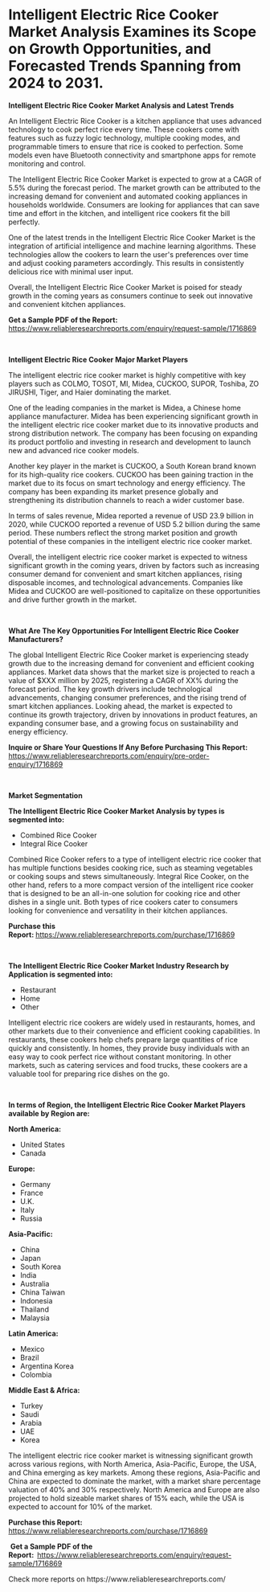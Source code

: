 <p><h1>Intelligent Electric Rice Cooker Market Analysis Examines its Scope on Growth Opportunities, and Forecasted Trends Spanning from 2024 to 2031.</h1></p><p><strong>Intelligent Electric Rice Cooker Market Analysis and Latest Trends</strong></p>
<p><p>An Intelligent Electric Rice Cooker is a kitchen appliance that uses advanced technology to cook perfect rice every time. These cookers come with features such as fuzzy logic technology, multiple cooking modes, and programmable timers to ensure that rice is cooked to perfection. Some models even have Bluetooth connectivity and smartphone apps for remote monitoring and control.</p><p>The Intelligent Electric Rice Cooker Market is expected to grow at a CAGR of 5.5% during the forecast period. The market growth can be attributed to the increasing demand for convenient and automated cooking appliances in households worldwide. Consumers are looking for appliances that can save time and effort in the kitchen, and intelligent rice cookers fit the bill perfectly.</p><p>One of the latest trends in the Intelligent Electric Rice Cooker Market is the integration of artificial intelligence and machine learning algorithms. These technologies allow the cookers to learn the user's preferences over time and adjust cooking parameters accordingly. This results in consistently delicious rice with minimal user input.</p><p>Overall, the Intelligent Electric Rice Cooker Market is poised for steady growth in the coming years as consumers continue to seek out innovative and convenient kitchen appliances.</p></p>
<p><strong>Get a Sample PDF of the Report:&nbsp;</strong> <a href="https://www.reliableresearchreports.com/enquiry/request-sample/1716869">https://www.reliableresearchreports.com/enquiry/request-sample/1716869</a></p>
<p>&nbsp;</p>
<p><strong>Intelligent Electric Rice Cooker Major Market Players</strong></p>
<p><p>The intelligent electric rice cooker market is highly competitive with key players such as COLMO, TOSOT, MI, Midea, CUCKOO, SUPOR, Toshiba, ZO JIRUSHI, Tiger, and Haier dominating the market. </p><p>One of the leading companies in the market is Midea, a Chinese home appliance manufacturer. Midea has been experiencing significant growth in the intelligent electric rice cooker market due to its innovative products and strong distribution network. The company has been focusing on expanding its product portfolio and investing in research and development to launch new and advanced rice cooker models. </p><p>Another key player in the market is CUCKOO, a South Korean brand known for its high-quality rice cookers. CUCKOO has been gaining traction in the market due to its focus on smart technology and energy efficiency. The company has been expanding its market presence globally and strengthening its distribution channels to reach a wider customer base.</p><p>In terms of sales revenue, Midea reported a revenue of USD 23.9 billion in 2020, while CUCKOO reported a revenue of USD 5.2 billion during the same period. These numbers reflect the strong market position and growth potential of these companies in the intelligent electric rice cooker market.</p><p>Overall, the intelligent electric rice cooker market is expected to witness significant growth in the coming years, driven by factors such as increasing consumer demand for convenient and smart kitchen appliances, rising disposable incomes, and technological advancements. Companies like Midea and CUCKOO are well-positioned to capitalize on these opportunities and drive further growth in the market.</p></p>
<p>&nbsp;</p>
<p><strong>What Are The Key Opportunities For Intelligent Electric Rice Cooker Manufacturers?</strong></p>
<p><p>The global Intelligent Electric Rice Cooker market is experiencing steady growth due to the increasing demand for convenient and efficient cooking appliances. Market data shows that the market size is projected to reach a value of $XXX million by 2025, registering a CAGR of XX% during the forecast period. The key growth drivers include technological advancements, changing consumer preferences, and the rising trend of smart kitchen appliances. Looking ahead, the market is expected to continue its growth trajectory, driven by innovations in product features, an expanding consumer base, and a growing focus on sustainability and energy efficiency.</p></p>
<p><strong>Inquire or Share Your Questions If Any Before Purchasing This Report:</strong> <a href="https://www.reliableresearchreports.com/enquiry/pre-order-enquiry/1716869">https://www.reliableresearchreports.com/enquiry/pre-order-enquiry/1716869</a></p>
<p>&nbsp;</p>
<p><strong>Market Segmentation</strong></p>
<p><strong>The Intelligent Electric Rice Cooker Market Analysis by types is segmented into:</strong></p>
<p><ul><li>Combined Rice Cooker</li><li>Integral Rice Cooker</li></ul></p>
<p><p>Combined Rice Cooker refers to a type of intelligent electric rice cooker that has multiple functions besides cooking rice, such as steaming vegetables or cooking soups and stews simultaneously. Integral Rice Cooker, on the other hand, refers to a more compact version of the intelligent rice cooker that is designed to be an all-in-one solution for cooking rice and other dishes in a single unit. Both types of rice cookers cater to consumers looking for convenience and versatility in their kitchen appliances.</p></p>
<p><strong>Purchase this Report:&nbsp;</strong><a href="https://www.reliableresearchreports.com/purchase/1716869">https://www.reliableresearchreports.com/purchase/1716869</a></p>
<p>&nbsp;</p>
<p><strong>The Intelligent Electric Rice Cooker Market Industry Research by Application is segmented into:</strong></p>
<p><ul><li>Restaurant</li><li>Home</li><li>Other</li></ul></p>
<p><p>Intelligent electric rice cookers are widely used in restaurants, homes, and other markets due to their convenience and efficient cooking capabilities. In restaurants, these cookers help chefs prepare large quantities of rice quickly and consistently. In homes, they provide busy individuals with an easy way to cook perfect rice without constant monitoring. In other markets, such as catering services and food trucks, these cookers are a valuable tool for preparing rice dishes on the go.</p></p>
<p>&nbsp;</p>
<p><strong>In terms of Region, the Intelligent Electric Rice Cooker Market Players available by Region are:</strong></p>
<p>
    <p> <strong> North America: </strong>
        <ul>
            <li>United States</li>
            <li>Canada</li>
        </ul>
        </p> 
    <p> <strong> Europe: </strong>
        <ul>
            <li>Germany</li>
            <li>France</li>
            <li>U.K.</li>
            <li>Italy</li>
            <li>Russia</li>
        </ul>
        </p> 
    <p> <strong> Asia-Pacific: </strong>
        <ul>
            <li>China</li>
            <li>Japan</li>
            <li>South Korea</li>
            <li>India</li>
            <li>Australia</li>
            <li>China Taiwan</li>
            <li>Indonesia</li>
            <li>Thailand</li>
            <li>Malaysia</li>
        </ul>
        </p> 
    <p> <strong> Latin America: </strong>
        <ul>
            <li>Mexico</li>
            <li>Brazil</li>
            <li>Argentina Korea</li>
            <li>Colombia</li>
        </ul>
        </p> 
    <p> <strong> Middle East & Africa: </strong>
        <ul>
            <li>Turkey</li>
            <li>Saudi</li>
            <li>Arabia</li>
            <li>UAE</li>
            <li>Korea</li>
        </ul>
    </p>
    </p>
<p><p>The intelligent electric rice cooker market is witnessing significant growth across various regions, with North America, Asia-Pacific, Europe, the USA, and China emerging as key markets. Among these regions, Asia-Pacific and China are expected to dominate the market, with a market share percentage valuation of 40% and 30% respectively. North America and Europe are also projected to hold sizeable market shares of 15% each, while the USA is expected to account for 10% of the market.</p></p>
<p><strong>Purchase this Report: </strong><a href="https://www.reliableresearchreports.com/purchase/1716869">https://www.reliableresearchreports.com/purchase/1716869</a></p>
<p>&nbsp;<strong>Get a Sample PDF of the Report:&nbsp;&nbsp;</strong><a href="https://www.reliableresearchreports.com/enquiry/request-sample/1716869">https://www.reliableresearchreports.com/enquiry/request-sample/1716869</a></p>
<p><strong></strong></p>
<p>Check more reports on https://www.reliableresearchreports.com/</p>